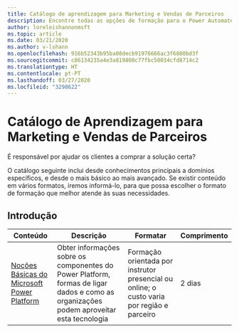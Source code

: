```yaml
---
title: Catálogo de aprendizagem para Marketing e Vendas de Parceiros
description: Encontre todas as opções de formação para o Power Automate
author: loreleishannonmsft
ms.topic: article
ms.date: 03/21/2020
ms.author: v-lshann
ms.openlocfilehash: 916b52343b95ba08decb91976666ac3f6800bd3f
ms.sourcegitcommit: c86134235a4e3a819800c77fbc50034cfd8714c2
ms.translationtype: HT
ms.contentlocale: pt-PT
ms.lasthandoff: 03/27/2020
ms.locfileid: "3298622"
---
```

# <a name="partner-sales-and-marketing-learning-catalog"></a>Catálogo de Aprendizagem para Marketing e Vendas de Parceiros

É responsável por ajudar os clientes a comprar a solução certa?

O catálogo seguinte inclui desde conhecimentos principais a domínios específicos, e desde o mais básico ao mais avançado. Se existir conteúdo em vários formatos, iremos informá-lo, para que possa escolher o formato de formação que melhor atende às suas necessidades. 

## <a name="get-started"></a>Introdução<a name="get-started"></a>
| Conteúdo   | Descrição | Formatar   | Comprimento |
|------------------------------------------------------------------------------------------------------------|------------------------------------------------------------------------------------------------------------------------|--------------------------------------------------------------------------------|--------|
| [Noções Básicas do Microsoft Power Platform](https://docs.microsoft.com/learn/certifications/courses/pl-900t00) | Obter informações sobre os componentes do Power Platform, formas de ligar dados e como as organizações podem aproveitar esta tecnologia | Formação orientada por instrutor presencial ou online; o custo varia por região e parceiro | 2 dias |


